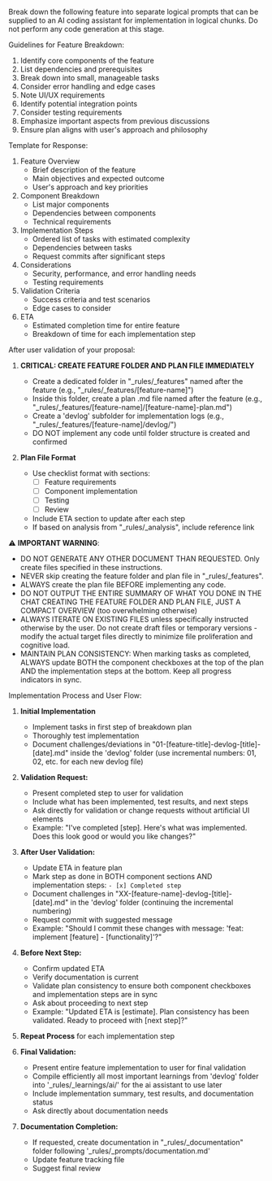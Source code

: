 Break down the following feature into separate logical prompts that can be supplied to an AI coding assistant for implementation in logical chunks. Do not perform any code generation at this stage.

Guidelines for Feature Breakdown:

1. Identify core components of the feature
2. List dependencies and prerequisites
3. Break down into small, manageable tasks
4. Consider error handling and edge cases
5. Note UI/UX requirements
6. Identify potential integration points
7. Consider testing requirements
8. Emphasize important aspects from previous discussions
9. Ensure plan aligns with user's approach and philosophy

Template for Response:

1. Feature Overview
   * Brief description of the feature
   * Main objectives and expected outcome
   * User's approach and key priorities
2. Component Breakdown
   * List major components
   * Dependencies between components
   * Technical requirements
3. Implementation Steps
   * Ordered list of tasks with estimated complexity
   * Dependencies between tasks
   * Request commits after significant steps
4. Considerations
   * Security, performance, and error handling needs
   * Testing requirements
5. Validation Criteria
   * Success criteria and test scenarios
   * Edge cases to consider
6. ETA
   * Estimated completion time for entire feature
   * Breakdown of time for each implementation step

After user validation of your proposal:

1. **CRITICAL: CREATE FEATURE FOLDER AND PLAN FILE IMMEDIATELY**
   * Create a dedicated folder in "_rules/_features" named after the feature (e.g., "_rules/_features/[feature-name]")
   * Inside this folder, create a plan .md file named after the feature (e.g., "_rules/_features/[feature-name]/[feature-name]-plan.md")
   * Create a 'devlog' subfolder for implementation logs (e.g., "_rules/_features/[feature-name]/devlog/")
   * DO NOT implement any code until folder structure is created and confirmed

2. **Plan File Format**
   * Use checklist format with sections:
     - [ ] Feature requirements
     - [ ] Component implementation
     - [ ] Testing
     - [ ] Review
   * Include ETA section to update after each step
   * If based on analysis from "_rules/_analysis", include reference link

⚠️ **IMPORTANT WARNING**: 
- DO NOT GENERATE ANY OTHER DOCUMENT THAN REQUESTED. Only create files specified in these instructions.
- NEVER skip creating the feature folder and plan file in "_rules/_features".
- ALWAYS create the plan file BEFORE implementing any code.
- DO NOT OUTPUT THE ENTIRE SUMMARY OF WHAT YOU DONE IN THE CHAT CREATING THE FEATURE FOLDER AND PLAN FILE, JUST A COMPACT OVERVIEW (too overwhelming otherwise)
- ALWAYS ITERATE ON EXISTING FILES unless specifically instructed otherwise by the user. Do not create draft files or temporary versions - modify the actual target files directly to minimize file proliferation and cognitive load.
- MAINTAIN PLAN CONSISTENCY: When marking tasks as completed, ALWAYS update BOTH the component checkboxes at the top of the plan AND the implementation steps at the bottom. Keep all progress indicators in sync.

Implementation Process and User Flow:

1. **Initial Implementation**
   * Implement tasks in first step of breakdown plan
   * Thoroughly test implementation
   * Document challenges/deviations in "01-[feature-title]-devlog-[title]-[date].md" inside the 'devlog' folder (use incremental numbers: 01, 02, etc. for each new devlog file)

2. **Validation Request:**
   * Present completed step to user for validation
   * Include what has been implemented, test results, and next steps
   * Ask directly for validation or change requests without artificial UI elements
   * Example: "I've completed [step]. Here's what was implemented. Does this look good or would you like changes?"

3. **After User Validation:**
   * Update ETA in feature plan
   * Mark step as done in BOTH component sections AND implementation steps: `- [x] Completed step`
   * Document challenges in "XX-[feature-name]-devlog-[title]-[date].md" in the 'devlog' folder (continuing the incremental numbering)
   * Request commit with suggested message
   * Example: "Should I commit these changes with message: 'feat: implement [feature] - [functionality]'?"

4. **Before Next Step:**
   * Confirm updated ETA
   * Verify documentation is current
   * Validate plan consistency to ensure both component checkboxes and implementation steps are in sync
   * Ask about proceeding to next step
   * Example: "Updated ETA is [estimate]. Plan consistency has been validated. Ready to proceed with [next step]?"

5. **Repeat Process** for each implementation step

6. **Final Validation:**
   * Present entire feature implementation to user for final validation
   * Compile efficiently all most important learnings from 'devlog' folder into '_rules/_learnings/ai/' for the ai assistant to use later
   * Include implementation summary, test results, and documentation status
   * Ask directly about documentation needs

7. **Documentation Completion:**
   * If requested, create documentation in "_rules/_documentation" folder following '_rules/_prompts/documentation.md'
   * Update feature tracking file
   * Suggest final review
